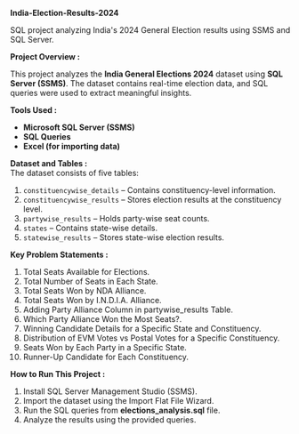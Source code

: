 **India-Election-Results-2024**

SQL project analyzing India's 2024 General Election results using SSMS and SQL Server.

**Project Overview :**
  
This project analyzes the **India General Elections 2024** dataset using **SQL Server (SSMS)**. The dataset contains real-time election data, and SQL queries were used to extract meaningful insights. 

**Tools Used :**
- **Microsoft SQL Server (SSMS)**  
- **SQL Queries**  
- **Excel (for importing data)**

**Dataset and Tables :**  
The dataset consists of five tables:  

1. `constituencywise_details` – Contains constituency-level information.  
2. `constituencywise_results` – Stores election results at the constituency level.  
3. `partywise_results` – Holds party-wise seat counts.  
4. `states` – Contains state-wise details.  
5. `statewise_results` – Stores state-wise election results.

**Key Problem Statements :**
1. Total Seats Available for Elections.
2. Total Number of Seats in Each State.
3. Total Seats Won by NDA Alliance.
4. Total Seats Won by I.N.D.I.A. Alliance.
5. Adding Party Alliance Column in partywise_results Table.
6. Which Party Alliance Won the Most Seats?.
7. Winning Candidate Details for a Specific State and Constituency.
8. Distribution of EVM Votes vs Postal Votes for a Specific Constituency.
9. Seats Won by Each Party in a Specific State.
10. Runner-Up Candidate for Each Constituency.

**How to Run This Project :**
1. Install SQL Server Management Studio (SSMS).
2. Import the dataset using the Import Flat File Wizard.
3. Run the SQL queries from **elections_analysis.sql** file.
4. Analyze the results using the provided queries.

